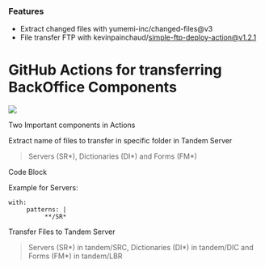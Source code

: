 ### Features

- Extract changed files with yumemi-inc/changed-files@v3
- File transfer FTP with kevinpainchaud/simple-ftp-deploy-action@v1.2.1

# GitHub Actions for transferring BackOffice Components

![](https://www.valoraanalitik.com/wp-content/uploads/2023/11/bvc-bolsa-de-valores-de-colombia-696x406.jpg)


Two Important components in Actions

Extract name of files to transfer in specific folder in Tandem Server

> Servers (SR*), Dictionaries (DI*) and Forms (FM*)

Code Block

Example for Servers:

    with: 
         patterns: |
              **/SR*
    

Transfer Files to Tandem Server

> Servers (SR*) in tandem/SRC, Dictionaries (DI*) in tandem/DIC and Forms (FM*) in tandem/LBR